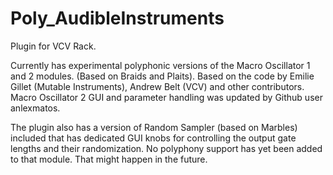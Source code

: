# Poly_AudibleInstruments

Plugin for VCV Rack.

Currently has experimental polyphonic versions of the Macro Oscillator 1 and 2 modules. (Based on Braids and Plaits). 
Based on the code by Emilie Gillet (Mutable Instruments), Andrew Belt (VCV) and other contributors. Macro Oscillator 2 GUI and parameter handling was updated by Github user anlexmatos. 

The plugin also has a version of Random Sampler (based on Marbles) included that has dedicated GUI knobs for controlling the output gate lengths and their randomization. No polyphony support has yet been added to that module. That might happen in the future.


